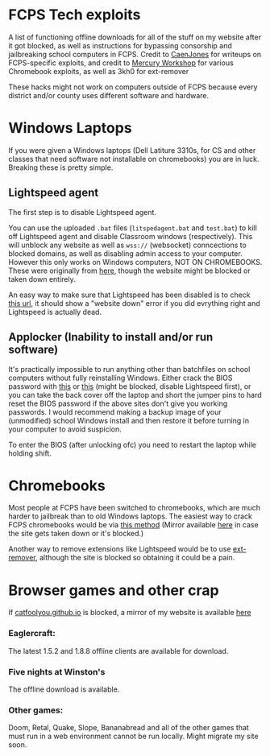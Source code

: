 # FCPS Tech exploits
A list of functioning offline downloads for all of the stuff on my website after it got blocked, as well as instructions for bypassing consorship and jailbreaking school computers in FCPS.
Credit to [CaenJones](https://github.com/CaenJones) for writeups on FCPS-specific exploits, and credit to [Mercury Workshop](https://mercurywork.shop/) for various Chromebook exploits, as well as 3kh0 for ext-remover

These hacks might not work on computers outside of FCPS because every district and/or county uses different software and hardware.

# Windows Laptops
If you were given a Windows laptops (Dell Latiture 3310s, for CS and other classes that need software not installable on chromebooks) you are in luck. Breaking these is pretty simple.
## Lightspeed agent
The first step is to disable Lightspeed agent.

You can use the uploaded `.bat` files (`litspedagent.bat` and `test.bat`) to kill off Lightspeed agent and disable Classroom windows (respectively). This will unblock any website as well as `wss://` (websocket) conncections to blocked domains, as well as disabling admin access to your computer. However this only works on Windows computers, NOT ON CHROMEBOOKS. These were originally from [here](https://fcpsoff.github.io/lightspeed.html), though the website might be blocked or taken down entirely.

An easy way to make sure that Lightspeed has been disabled is to check [this url](https://localhost:6543/block), it should show a "website down" error if you did evrything right and Lightspeed is actually dead.

## Applocker (Inability to install and/or run software)
It's practically impossible to run anything other than batchfiles on school computers without fully reinstalling Windows. Either crack the BIOS password with [this](https://bios-pw.org/) or [this](http://www.biospassword.net/) (might be blocked, disable Lightspeed first), or you can take the back cover off the laptop and short the jumper pins to hard reset the BIOS password if the above sites don't give you working passwords. I would recommend making a backup image of your (unmodified) school Windows install and then restore it before turning in your computer to avoid suspicion.

To enter the BIOS (after unlocking ofc) you need to restart the laptop while holding shift.

# Chromebooks
Most people at FCPS have been switched to chromebooks, which are much harder to jailbreak than to old Windows laptops. 
The easiest way to crack FCPS chromebooks would be via [this method](https://github.com/CaenJones/Chromebook-Testing/blob/main/README.md) (Mirror available [here](https://github.com/catfoolyou/Block-Bypass/blob/main/Chromebooks.md) in case the site gets taken down or it's blocked.)

Another way to remove extensions like Lightspeed would be to use [ext-remover](https://github.com/3kh0/ext-remover), although the site is blocked so obtaining it could be a pain.

# Browser games and other crap
If [catfoolyou.github.io](https://catfoolyou.github.io) is blocked, a mirror of my website is available [here](https://eldritchdev2.github.io/Website-v2/)
### Eaglercraft:
The latest 1.5.2 and 1.8.8 offline clients are available for download. 
### Five nights at Winston's
The offline download is available.
### Other games:
Doom, Retal, Quake, Slope, Bananabread and all of the other games that must run in a web environment cannot be run locally. Might migrate my site soon.
